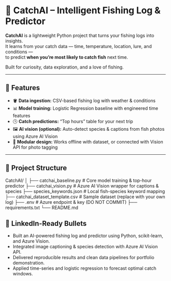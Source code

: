 # 🎣 CatchAI – Intelligent Fishing Log & Predictor

**CatchAI** is a lightweight Python project that turns your fishing logs into insights.  
It learns from your catch data — time, temperature, location, lure, and conditions —  
to predict **when you’re most likely to catch fish** next time.

Built for curiosity, data exploration, and a love of fishing.

---

## 🧠 Features

- 🪣 **Data ingestion:** CSV-based fishing log with weather & conditions  
- 📊 **Model training:** Logistic Regression baseline with engineered time features  
- 🕓 **Catch predictions:** “Top hours” table for your next trip  
- 🖼️ **AI vision (optional):** Auto-detect species & captions from fish photos using Azure AI Vision  
- 🧩 **Modular design:** Works offline with dataset, or connected with Vision API for photo tagging

---

## 🧰 Project Structure
CatchAI/
│
├── catchai_baseline.py # Core model training & top-hour predictor
├── catchai_vision.py # Azure AI Vision wrapper for captions & species
├── species_keywords.json # Local fish-species keyword mapping
├── catchai_dataset_template.csv # Sample dataset (replace with your own log)
├── .env # Azure endpoint & key (DO NOT COMMIT)
├── requirements.txt
└── README.md


## 🔗 LinkedIn-Ready Bullets

- Built an AI-powered fishing log and predictor using Python, scikit-learn, and Azure Vision.  
- Integrated image captioning & species detection with Azure AI Vision API.  
- Delivered reproducible results and clean data pipelines for portfolio demonstration.  
- Applied time-series and logistic regression to forecast optimal catch windows.  
